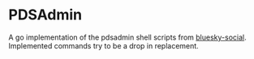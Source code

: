 # PDSAdmin

A go implementation of the pdsadmin shell scripts from [bluesky-social](https://github.com/bluesky-social/pds).
Implemented commands try to be a drop in replacement.
